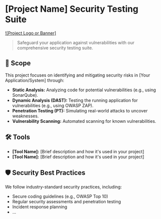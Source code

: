 # [Project Name] Security Testing Suite

[![Project Logo or Banner]](link-to-image)

> Safeguard your application against vulnerabilities with our comprehensive security testing suite.

## 🔐 Scope

This project focuses on identifying and mitigating security risks in [Your Application/System] through:

* **Static Analysis:** Analyzing code for potential vulnerabilities (e.g., using SonarQube).
* **Dynamic Analysis (DAST):**  Testing the running application for vulnerabilities (e.g., using OWASP ZAP).
* **Penetration Testing (PT):**  Simulating real-world attacks to uncover weaknesses.
* **Vulnerability Scanning:**  Automated scanning for known vulnerabilities.

## 🛠️ Tools

* **[Tool Name]:** [Brief description and how it's used in your project]
* **[Tool Name]:** [Brief description and how it's used in your project]

## 🛡️ Security Best Practices

We follow industry-standard security practices, including:

* Secure coding guidelines (e.g., OWASP Top 10)
* Regular security assessments and penetration testing
* Incident response planning
* ...
